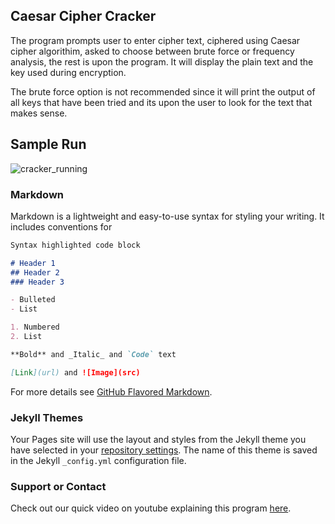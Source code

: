 ## Caesar Cipher Cracker

The program prompts user to enter cipher text, ciphered using Caesar cipher algorithim, asked to choose between brute force or frequency analysis, the rest is upon the program. It will display the plain text and the key used during encryption.

The brute force option is not recommended since it will print the output of all keys that have been tried and its upon the user to look for the text that makes sense.

## Sample Run
![cracker_running](https://user-images.githubusercontent.com/47497857/119894731-f66f4e80-bf0a-11eb-99e5-e2016cc5cf96.png)

### Markdown

Markdown is a lightweight and easy-to-use syntax for styling your writing. It includes conventions for

```markdown
Syntax highlighted code block

# Header 1
## Header 2
### Header 3

- Bulleted
- List

1. Numbered
2. List

**Bold** and _Italic_ and `Code` text

[Link](url) and ![Image](src)
```

For more details see [GitHub Flavored Markdown](https://guides.github.com/features/mastering-markdown/).

### Jekyll Themes

Your Pages site will use the layout and styles from the Jekyll theme you have selected in your [repository settings](https://github.com/vincent0x1/Caesar-Cipher-Cracker/settings/pages). The name of this theme is saved in the Jekyll `_config.yml` configuration file.

### Support or Contact

Check out our quick video on youtube explaining this program [here](https://www.youtube.com/watch?v=rEpzBJMSOmc&t=1s).
